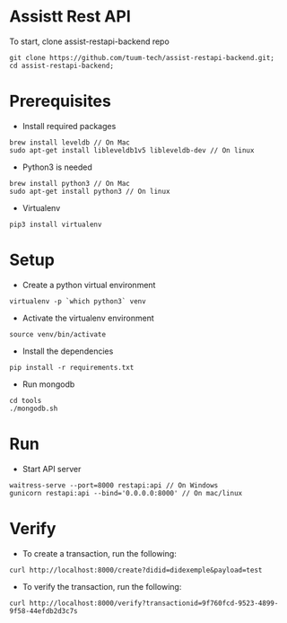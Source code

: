 # Assistt Rest API

To start, clone assist-restapi-backend repo
```
git clone https://github.com/tuum-tech/assist-restapi-backend.git;
cd assist-restapi-backend;
```

# Prerequisites
- Install required packages
```
brew install leveldb // On Mac
sudo apt-get install libleveldb1v5 libleveldb-dev // On linux
```
- Python3 is needed
```
brew install python3 // On Mac
sudo apt-get install python3 // On linux
```
- Virtualenv
```
pip3 install virtualenv
```

# Setup
- Create a python virtual environment
```
virtualenv -p `which python3` venv
```
- Activate the virtualenv environment
```
source venv/bin/activate
```
- Install the dependencies
```
pip install -r requirements.txt
```
- Run mongodb
```
cd tools
./mongodb.sh
```

# Run
- Start API server
```
waitress-serve --port=8000 restapi:api // On Windows
gunicorn restapi:api --bind='0.0.0.0:8000' // On mac/linux
```

# Verify
- To create a transaction, run the following:
```
curl http://localhost:8000/create?didid=didexemple&payload=test
```
- To verify the transaction, run the following:
```
curl http://localhost:8000/verify?transactionid=9f760fcd-9523-4899-9f58-44efdb2d3c7s
```